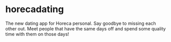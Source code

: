 # horecadating

The new dating app for Horeca personal. Say goodbye to missing each other out. Meet people that have the same days off and spend some quality time with them on those days!
